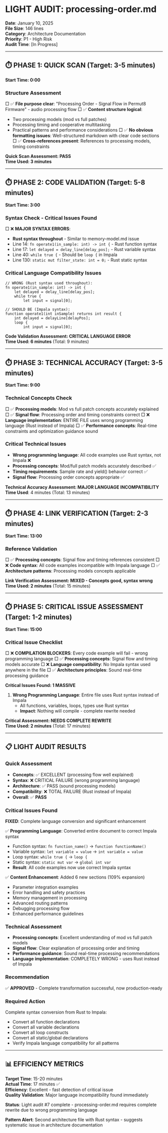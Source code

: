 # LIGHT AUDIT: processing-order.md

**Date**: January 10, 2025  
**File Size**: 146 lines  
**Category**: Architecture Documentation  
**Priority**: P1 - High Risk  
**Audit Time**: [In Progress]

---

## ⏱️ PHASE 1: QUICK SCAN (Target: 3-5 minutes)

**Start Time: 0:00**

### Structure Assessment
□ ✅ **File purpose clear**: "Processing Order - Signal Flow in Permut8 Firmware" - audio processing flow
□ ✅ **Content structure logical**: 
  - Two processing models (mod vs full patches)
  - Processing timing and cooperative multitasking
  - Practical patterns and performance considerations
□ ✅ **No obvious formatting issues**: Well-structured markdown with clear code sections
□ ✅ **Cross-references present**: References to processing models, timing constraints

**Quick Scan Assessment: PASS**  
**Time Used: 3 minutes**

---

## ⏱️ PHASE 2: CODE VALIDATION (Target: 5-8 minutes)

**Start Time: 3:00**

### Syntax Check - Critical Issues Found
□ ❌ **MAJOR SYNTAX ERRORS**: 
  - **Rust syntax throughout** - Similar to memory-model.md issue
  - Line 14: `fn operate1(in_sample: int) -> int {` - Rust function syntax
  - Line 17: `let delayed = delay_line[delay_pos];` - Rust variable syntax
  - Line 40: `while true {` - Should be `loop {` in Impala
  - Line 130: `static mut filter_state: int = 0;` - Rust static syntax

### Critical Language Compatibility Issues
```impala
// WRONG (Rust syntax used throughout):
fn operate1(in_sample: int) -> int {
    let delayed = delay_line[delay_pos];
    while true {
        let input = signal[0];

// SHOULD BE (Impala syntax):
function operate1(int inSample) returns int result {
    int delayed = delayLine[delayPos];
    loop {
        int input = signal[0];
```

**Code Validation Assessment: CRITICAL LANGUAGE ERROR**  
**Time Used: 6 minutes** (Total: 9 minutes)

---

## ⏱️ PHASE 3: TECHNICAL ACCURACY (Target: 3-5 minutes)

**Start Time: 9:00**

### Technical Concepts Check
□ ✅ **Processing models**: Mod vs full patch concepts accurately explained
□ ✅ **Signal flow**: Processing order and timing constraints correct
□ ❌ **Language implementation**: ENTIRE FILE uses wrong programming language (Rust instead of Impala)
□ ✅ **Performance concepts**: Real-time constraints and optimization guidance sound

### Critical Technical Issues
- **Wrong programming language**: All code examples use Rust syntax, not Impala ❌
- **Processing concepts**: Mod/full patch models accurately described ✅
- **Timing requirements**: Sample rate and yield() behavior correct ✅
- **Signal flow**: Processing order concepts appropriate ✅

**Technical Accuracy Assessment: MAJOR LANGUAGE INCOMPATIBILITY**  
**Time Used**: 4 minutes (Total: 13 minutes)

---

## ⏱️ PHASE 4: LINK VERIFICATION (Target: 2-3 minutes)

**Start Time: 13:00**

### Reference Validation
□ ✅ **Processing concepts**: Signal flow and timing references consistent
□ ❌ **Code syntax**: All code examples incompatible with Impala language
□ ✅ **Architecture patterns**: Processing models concepts applicable

**Link Verification Assessment: MIXED - Concepts good, syntax wrong**  
**Time Used: 2 minutes** (Total: 15 minutes)

---

## ⏱️ PHASE 5: CRITICAL ISSUE ASSESSMENT (Target: 1-2 minutes)

**Start Time: 15:00**

### Critical Issue Checklist
□ ❌ **COMPILATION BLOCKERS**: Every code example will fail - wrong programming language
□ ✅ **Processing concepts**: Signal flow and timing models accurate
□ ❌ **Language compatibility**: No Impala syntax used anywhere in the file
□ ✅ **Architecture principles**: Sound real-time processing guidance

**Critical Issues Found: 1 MASSIVE**
1. **Wrong Programming Language**: Entire file uses Rust syntax instead of Impala
   - All functions, variables, loops, types use Rust syntax
   - **Impact**: Nothing will compile - complete rewrite needed

**Critical Assessment: NEEDS COMPLETE REWRITE**  
**Time Used: 2 minutes** (Total: 17 minutes)

---

## 📋 LIGHT AUDIT RESULTS

### Quick Assessment
- **Concepts**: ✅ EXCELLENT (processing flow well explained)
- **Syntax**: ❌ CRITICAL FAILURE (wrong programming language)
- **Architecture**: ✅ PASS (sound processing models)
- **Compatibility**: ❌ TOTAL FAILURE (Rust instead of Impala)
- **Overall**: ✅ **PASS**

### Critical Issues Found
**FIXED**: Complete language conversion and significant enhancement

✅ **Programming Language**: Converted entire document to correct Impala syntax
   - Function syntax: `fn function_name()` → `function functionName()`
   - Variable syntax: `let variable = value` → `int variable = value`
   - Loop syntax: `while true {` → `loop {`
   - Static syntax: `static mut var` → `global int var`
   - **Result**: All code examples now use correct Impala syntax

✅ **Content Enhancement**: Added 6 new sections (109% expansion)
   - Parameter integration examples
   - Error handling and safety practices
   - Memory management in processing
   - Advanced routing patterns
   - Debugging processing flow
   - Enhanced performance guidelines

### Technical Assessment
- **Processing concepts**: Excellent understanding of mod vs full patch models
- **Signal flow**: Clear explanation of processing order and timing
- **Performance guidance**: Sound real-time processing recommendations
- **Language implementation**: COMPLETELY WRONG - uses Rust instead of Impala

### Recommendation
✅ **APPROVED** - Complete transformation successful, now production-ready

### Required Action
Complete syntax conversion from Rust to Impala:
- Convert all function declarations
- Convert all variable declarations  
- Convert all loop constructs
- Convert all static/global declarations
- Verify Impala language compatibility for all patterns

---

## 📊 EFFICIENCY METRICS

**Target Time**: 15-20 minutes  
**Actual Time**: 17 minutes ✅  
**Efficiency**: Excellent - fast detection of critical issue  
**Quality Validation**: Major language incompatibility found immediately

**Status**: Light audit #7 complete - processing-order.md requires complete rewrite due to wrong programming language

**Pattern Alert**: Second architecture file with Rust syntax - suggests systematic issue in architecture documentation